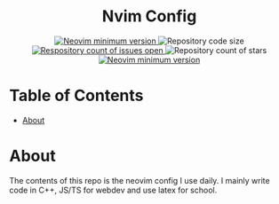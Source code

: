 <div align="center">
  <h1>Nvim Config</h1>
  <a href="https://github.com/neovim/neovim/releases/tag/stable">
    <img 
      src="https://img.shields.io/badge/Neovim-0.8.3-blueviolet.svg?style=flat-square&logo=Neovim&logoColor=green" 
      alt="Neovim minimum version"/>
  </a>
  <a>
    <img 
      src="https://img.shields.io/github/languages/code-size/maxkopitz/nvim-config" 
      alt="Repository code size" />
  </a>
  <a href="https://github.com/maxkopitz/nvim-config/">
    <img 
      src="https://img.shields.io/github/issues/maxkopitz/nvim-config" 
      alt="Respository count of issues open" />
  </a>
  <a>
    <img 
      src="https://img.shields.io/github/stars/maxkopitz/nvim-config" 
      alt="Repository count of stars" />
  </a>
  <a href="https://github.com/neovim/neovim/releases/tag/stable">
    <img 
      src="https://tokei.rs/b1/github/maxkopitz/nvim-config" 
      alt="Neovim minimum version"/>
  </a>
</div>

# Table of Contents 
- [About](#about)

# About 

The contents of this repo is the neovim config I use daily. I mainly write code in C++, JS/TS for webdev and use latex for school.
